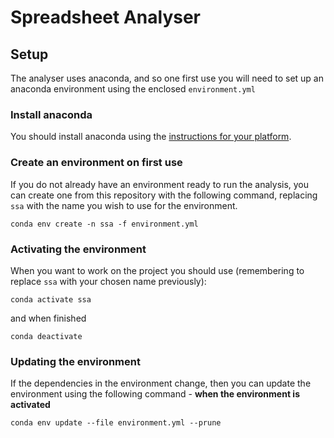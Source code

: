 # Spreadsheet Analyser

## Setup

The analyser uses anaconda, and so one first use you will need to set up an
anaconda environment using the enclosed `environment.yml`

### Install anaconda

You should install anaconda using the
[instructions for your platform](https://docs.anaconda.com/anaconda/install/#basic-install-instructions).

### Create an environment on first use

If you do not already have an environment ready to run the analysis, you can
create one from this repository with the following command, replacing `ssa` with
the name you wish to use for the environment.

```
conda env create -n ssa -f environment.yml
```

### Activating the environment

When you want to work on the project you should use (remembering to replace
`ssa` with your chosen name previously):

```
conda activate ssa
```

and when finished

```
conda deactivate
```

### Updating the environment

If the dependencies in the environment change, then you can update the
environment using the following command - **when the environment is activated**

```
conda env update --file environment.yml --prune
```
